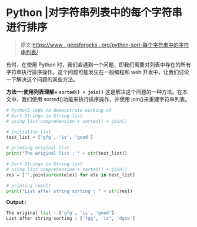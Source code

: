 # Python |对字符串列表中的每个字符串进行排序

> 原文:[https://www . geesforgeks . org/python-sort-每个字符串中的字符串列表/](https://www.geeksforgeeks.org/python-sort-each-string-in-string-list/)

有时，在使用 Python 时，我们会遇到一个问题，即我们需要对列表中存在的所有字符串执行排序操作。这个问题可能发生在一般编程和 web 开发中。让我们讨论一下解决这个问题的某些方法。

**方法一:使用列表理解+ `sorted() + join()`**
这是解决这个问题的一种方法。在本文中，我们使用 sorted()功能来执行排序操作，并使用 join()来重建字符串列表。

```py
# Python3 code to demonstrate working of
# Sort Strings in String list
# using list comprehension + sorted() + join()

# initialize list 
test_list = ['gfg', 'is', 'good']

# printing original list 
print("The original list : " + str(test_list))

# Sort Strings in String list
# using list comprehension + sorted() + join()
res = [''.join(sorted(ele)) for ele in test_list]

# printing result
print("List after string sorting : " + str(res))
```

**Output :**

```py
The original list : ['gfg', 'is', 'good']
List after string sorting : ['fgg', 'is', 'dgoo']

```
